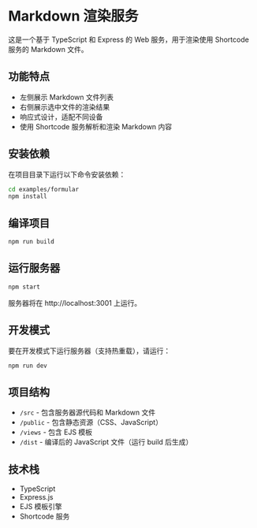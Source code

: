 # Markdown 渲染服务

这是一个基于 TypeScript 和 Express 的 Web 服务，用于渲染使用 Shortcode 服务的 Markdown 文件。

## 功能特点

- 左侧展示 Markdown 文件列表
- 右侧展示选中文件的渲染结果
- 响应式设计，适配不同设备
- 使用 Shortcode 服务解析和渲染 Markdown 内容

## 安装依赖

在项目目录下运行以下命令安装依赖：

```bash
cd examples/formular
npm install
```

## 编译项目

```bash
npm run build
```

## 运行服务器

```bash
npm start
```

服务器将在 http://localhost:3001 上运行。

## 开发模式

要在开发模式下运行服务器（支持热重载），请运行：

```bash
npm run dev
```

## 项目结构

- `/src` - 包含服务器源代码和 Markdown 文件
- `/public` - 包含静态资源（CSS、JavaScript）
- `/views` - 包含 EJS 模板
- `/dist` - 编译后的 JavaScript 文件（运行 build 后生成）

## 技术栈

- TypeScript
- Express.js
- EJS 模板引擎
- Shortcode 服务 